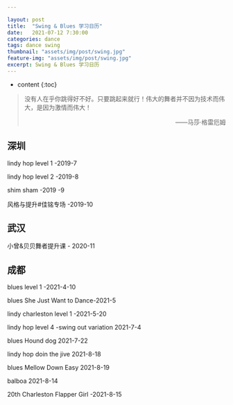 ```yaml
---

layout: post
title:  "Swing & Blues 学习日历"
date:   2021-07-12 7:30:00
categories: dance
tags: dance swing 
thumbnail: "assets/img/post/swing.jpg"
feature-img: "assets/img/post/swing.jpg"
excerpt: Swing & Blues 学习日历
---
```


* content
{:toc}
> 没有人在乎你跳得好不好。只要跳起来就行！伟大的舞者并不因为技术而伟大，是因为激情而伟大！
>
> <p align="right">——马莎·格雷厄姆　　</p>





## 深圳

lindy hop level 1 -2019-7

lindy hop level 2 -2019-8

shim sham -2019 -9

风格与提升#佳铭专场 -2019-10



## 武汉

小曾&贝贝舞者提升课 - 2020-11




## 成都

blues level 1  -2021-4-10

blues She Just Want to Dance-2021-5

lindy charleston level 1 -2021-5-20

lindy hop level 4 -swing out variation 2021-7-4

blues Hound dog 2021-7-22

lindy hop doin the jive 2021-8-18

blues Mellow Down Easy 2021-8-19

balboa 2021-8-14

20th Charleston Flapper Girl -2021-8-15

